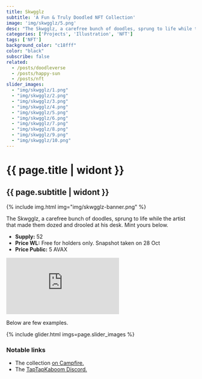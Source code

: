 ```yaml
---
title: Skwgglz
subtitle: 'A Fun & Truly Doodled NFT Collection'
image: 'img/skwgglz/5.png'
desc: "The Skwgglz, a carefree bunch of doodles, sprung to life while the artist that made them dozed and drooled at his desk."
categories: ['Projects', 'Illustration', 'NFT']
tags: ['NFT']
background_color: "c18fff"
color: "black"
subscribe: false
related:
  - /posts/doodleverse
  - /posts/happy-sun
  - /posts/nft
slider_images:
  - "img/skwgglz/1.png"
  - "img/skwgglz/2.png"
  - "img/skwgglz/3.png"
  - "img/skwgglz/4.png"
  - "img/skwgglz/5.png"
  - "img/skwgglz/6.png"
  - "img/skwgglz/7.png"
  - "img/skwgglz/8.png"
  - "img/skwgglz/9.png"
  - "img/skwgglz/10.png"
---
```

# {{ page.title | widont }}
## {{ page.subtitle | widont }}

{% include img.html img="img/skwgglz-banner.png" %}

The Skwgglz, a carefree bunch of doodles, sprung to life while the artist that made them dozed and drooled at his desk. Mint yours below.

- **Supply:** 52
- **Price WL:** Free for holders only. Snapshot taken on 28 Oct
- **Price Public:** 5 AVAX

<div class="thirdweb-nft-drop">
  <iframe src="https://gateway.ipfscdn.io/ipfs/QmPuyhD9TN9gp29M2YCvhRCjQbj3dBoN87omyBUnFAJiQM/nft-drop.html?contract=0xD7C448D44a23e8Fcf0E281fcCb63dC49347Ca0B2&chainId=43114" frameborder="0"></iframe>
</div>

Below are  few examples.

{% include glider.html imgs=page.slider_images %}

### Notable links
- The collection [on Campfire.](https://campfire.exchange/collections/0xD7C448D44a23e8Fcf0E281fcCb63dC49347Ca0B2)
- The [TapTapKaboom Discord.](https://ttkb.me/dc)
